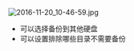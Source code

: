 
![2016-11-20_10-46-59.jpg](https://cdn.uptmr.com/upupmo-article/mac/basic/mac-system-31-backup.png)

- 可以选择备份到其他硬盘
- 可以设置排除哪些目录不需要备份

